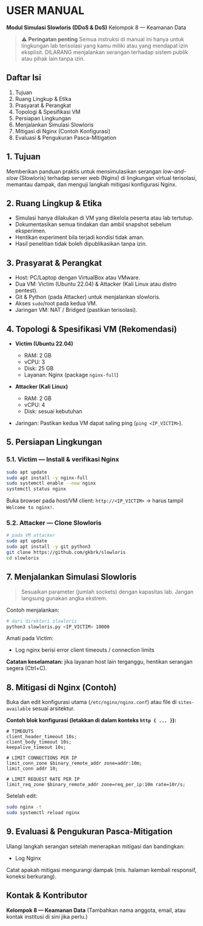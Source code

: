# USER MANUAL

**Modul Simulasi Slowloris (DDoS & DoS)**
Kelompok 8 — Keamanan Data

> ⚠️ **Peringatan penting**
> Semua instruksi di manual ini hanya untuk lingkungan lab terisolasi yang kamu miliki atau yang mendapat izin eksplisit. DILARANG menjalankan serangan terhadap sistem publik atau pihak lain tanpa izin.

## Daftar Isi

1. Tujuan
2. Ruang Lingkup & Etika
3. Prasyarat & Perangkat
4. Topologi & Spesifikasi VM
5. Persiapan Lingkungan
6. Menjalankan Simulasi Slowloris
7. Mitigasi di Nginx (Contoh Konfigurasi)
8. Evaluasi & Pengukuran Pasca-Mitigation


## 1. Tujuan

Memberikan panduan praktis untuk mensimulasikan serangan *low-and-slow* (Slowloris) terhadap server web (Nginx) di lingkungan virtual terisolasi, memantau dampak, dan menguji langkah mitigasi konfigurasi Nginx.


## 2. Ruang Lingkup & Etika

* Simulasi hanya dilakukan di VM yang dikelola peserta atau lab tertutup.
* Dokumentasikan semua tindakan dan ambil snapshot sebelum eksperimen.
* Hentikan experiment bila terjadi kondisi tidak aman.
* Hasil penelitian tidak boleh dipublikasikan tanpa izin.


## 3. Prasyarat & Perangkat

* Host: PC/Laptop dengan VirtualBox atau VMware.
* Dua VM: Victim (Ubuntu 22.04) & Attacker (Kali Linux atau distro pentest).
* Git & Python (pada Attacker) untuk menjalankan slowloris.
* Akses `sudo`/root pada kedua VM.
* Jaringan VM: NAT / Bridged (pastikan terisolasi).


## 4. Topologi & Spesifikasi VM (Rekomendasi)

* **Victim (Ubuntu 22.04)**

  * RAM: 2 GB
  * vCPU: 3
  * Disk: 25 GB
  * Layanan: Nginx (package `nginx-full`)
* **Attacker (Kali Linux)**

  * RAM: 2 GB
  * vCPU: 4
  * Disk: sesuai kebutuhan
* Jaringan: Pastikan kedua VM dapat saling ping (`ping <IP_VICTIM>`).


## 5. Persiapan Lingkungan

### 5.1. Victim — Install & verifikasi Nginx

```bash
sudo apt update
sudo apt install -y nginx-full
sudo systemctl enable --now nginx
systemctl status nginx
```

Buka browser pada host/VM client: `http://<IP_VICTIM>` → harus tampil `Welcome to nginx!`.

### 5.2. Attacker — Clone Slowloris

```bash
# pada VM attacker
sudo apt update
sudo apt install -y git python3
git clone https://github.com/gkbrk/slowloris
cd slowloris
```


## 7. Menjalankan Simulasi Slowloris

> Sesuaikan parameter (jumlah sockets) dengan kapasitas lab. Jangan langsung gunakan angka ekstrem.

Contoh menjalankan:

```bash
# dari direktori slowloris
python3 slowloris.py <IP_VICTIM> 10000
```

Amati pada Victim:
* Log nginx berisi error client timeouts / connection limits

**Catatan keselamatan:** jika layanan host lain terganggu, hentikan serangan segera (Ctrl+C).


## 8. Mitigasi di Nginx (Contoh)

Buka dan edit konfigurasi utama (`/etc/nginx/nginx.conf`) atau file di `sites-available` sesuai arsitektur.

**Contoh blok konfigurasi (letakkan di dalam konteks `http { ... }`):**

```nginx
# TIMEOUTS
client_header_timeout 10s;
client_body_timeout 10s;
keepalive_timeout 10s;

# LIMIT CONNECTIONS PER IP
limit_conn_zone $binary_remote_addr zone=addr:10m;
limit_conn addr 10;

# LIMIT REQUEST RATE PER IP
limit_req_zone $binary_remote_addr zone=req_per_ip:10m rate=10r/s;
```

Setelah edit:

```bash
sudo nginx -t
sudo systemctl reload nginx
```

## 9. Evaluasi & Pengukuran Pasca-Mitigation

Ulangi langkah serangan setelah menerapkan mitigasi dan bandingkan:
* Log Nginx

Catat apakah mitigasi mengurangi dampak (mis. halaman kembali responsif, koneksi berkurang).


## Kontak & Kontributor

**Kelompok 8 — Keamanan Data**
(Tambahkan nama anggota, email, atau kontak institusi di sini jika perlu.)

